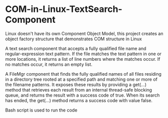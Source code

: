 # COM-in-Linux-TextSearch-Component
Linux doesn't have its own Component Object Model, this project creates an object factory structure that demonstrates COM structure in Linux

A text search component that accepts a fully qualified file name and regular-expression text pattern. If the file matches the text pattern in one or more locations, it returns a list of line numbers where the matches occur. If no matches occur, it returns an empty list.

A FileMgr component that finds the fully qualified names of all files residing in a directory tree rooted at a specified path and matching one or more of the filename patterns. It exposes these results by providing a get(...) method that retrieves each result from an internal thread-safe blocking queue, and returns the result with a success code of true. When its search has ended, the get(...) method returns a success code with value false.

Bash script is used to run the code
